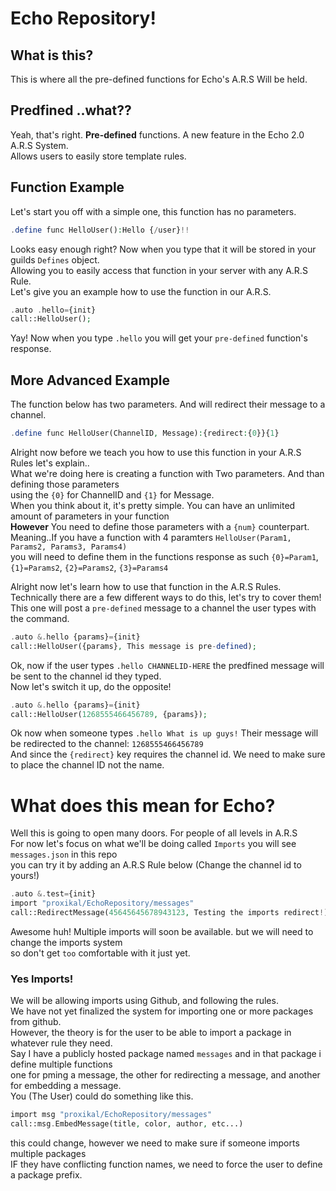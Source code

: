 # Echo Repository!
  
## What is this?
This is where all the pre-defined functions for Echo's A.R.S Will be held.
  
## Predfined ..what??
Yeah, that's right. **Pre-defined** functions. A new feature in the Echo 2.0 A.R.S System.  
Allows users to easily store template rules.  

## Function Example
Let's start you off with a simple one, this function has no parameters.
```php
.define func HelloUser():Hello {/user}!!
```
  
Looks easy enough right? Now when you type that it will be stored in your guilds `Defines` object.  
Allowing you to easily access that function in your server with any A.R.S Rule.  
Let's give you an example how to use the function in our A.R.S.  
```php
.auto .hello={init}
call::HelloUser();
```
Yay! Now when you type `.hello` you will get your `pre-defined` function's response.
  
## More Advanced Example
The function below has two parameters. And will redirect their message to a channel.
```php
.define func HelloUser(ChannelID, Message):{redirect:{0}}{1}
```
Alright now before we teach you how to use this function in your A.R.S Rules let's explain..  
What we're doing here is creating a function with Two parameters. And than defining those parameters  
using the `{0}` for ChannelID and `{1}` for Message.  
When you think about it, it's pretty simple. You can have an unlimited amount of parameters in your function  
**However** You need to define those parameters with a `{num}` counterpart.  
Meaning..If you have a function with 4 paramters `HelloUser(Param1, Params2, Params3, Params4)`  
you will need to define them in the functions response as such `{0}=Param1`, `{1}=Params2`, `{2}=Params2`, `{3}=Params4`  
  
Alright now let's learn how to use that function in the A.R.S Rules.  
Technically there are a few different ways to do this, let's try to cover them!  
This one will post a `pre-defined` message to a channel the user types with the command.  
```php
.auto &.hello {params}={init}
call::HelloUser({params}, This message is pre-defined);
```
Ok, now if the user types `.hello CHANNELID-HERE` the predfined message will be sent to the channel id they typed.  
Now let's switch it up, do the opposite!  
```php
.auto &.hello {params}={init}
call::HelloUser(1268555466456789, {params});
```
Ok now when someone types `.hello What is up guys!` Their message will be redirected to the channel: `1268555466456789`  
And since the `{redirect}` key requires the channel id. We need to make sure to place the channel ID not the name.
  
# What does this mean for Echo?
Well this is going to open many doors. For people of all levels in A.R.S  
For now let's focus on what we'll be doing called `Imports` you will see `messages.json` in this repo  
you can try it by adding an A.R.S Rule below (Change the channel id to yours!)
```php
.auto &.test={init}
import "proxikal/EchoRepository/messages"
call::RedirectMessage(45645645678943123, Testing the imports redirect!);
```
Awesome huh! Multiple imports will soon be available. but we will need to change the imports system  
so don't get `too` comfortable with it just yet.  
  
### Yes Imports!
We will be allowing imports using Github, and following the rules.  
We have not yet finalized the system for importing one or more packages from github.  
However, the theory is for the user to be able to import a package in whatever rule they need.  
Say I have a publicly hosted package named `messages` and in that package i define multiple functions  
one for pming a message, the other for redirecting a message, and another for embedding a message.  
You (The User) could do something like this.
```php
import msg "proxikal/EchoRepository/messages"
call::msg.EmbedMessage(title, color, author, etc...)
```
this could change, however we need to make sure if someone imports multiple packages  
IF they have conflicting function names, we need to force the user to define a package prefix.
